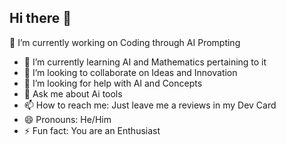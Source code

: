 ## Hi there 👋
  🔭 I’m currently working on Coding through AI Prompting
- 🌱 I’m currently learning AI and Mathematics pertaining to it
- 👯 I’m looking to collaborate on Ideas and Innovation 
- 🤔 I’m looking for help with AI and Concepts
- 💬 Ask me about Ai tools
- 📫 How to reach me: Just leave me a reviews in my Dev Card
- 😄 Pronouns: He/Him
- ⚡ Fun fact: You are an Enthusiast
<!--
**codingmonster07/codingmonster07** is a ✨ _special_ ✨ repository because its `README.md` (this file) appears on your GitHub profile.

Here are some ideas to get you started:

- 🔭 I’m currently working on Coding through AI Prompting
- 🌱 I’m currently learning AI and Mathematics pertaining to it
- 👯 I’m looking to collaborate on Ideas and Innovation 
- 🤔 I’m looking for help with AI and Concepts
- 💬 Ask me about Ai tools
- 📫 How to reach me: Just leave me a reviews in my Dev Card
- 😄 Pronouns: He/Him
- ⚡ Fun fact: You are an Enthusiast
-->
